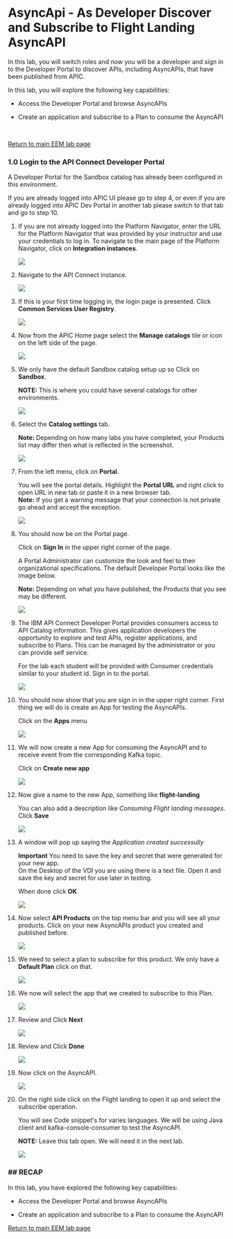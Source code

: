 
# AsyncApi - As Developer Discover and Subscribe to Flight Landing AsyncAPI

In this lab, you will switch roles and now you will be a developer and sign in to the Developer Portal to discover APIs, including AsyncAPIs, that have been published from APIC.

In this lab, you will explore the following key capabilities:


-    Access the Developer Portal and browse AsyncAPIs

-    Create an application and subscribe to a Plan to consume the AsyncAPI

<br>

[Return to main EEM lab page](../index.md#lab-abstracts)

### 1.0 Login to the API Connect Developer Portal

A Developer Portal for the Sandbox catalog has already been configured in this environment.

If you are already logged into APIC UI please go to step 4, or even if you are already logged into APIC Dev Portal in another tab please switch to that tab and go to step 10.

1. If you are not already logged into the Platform Navigator, enter the URL for the Platform Navigator that was provided by your instructor and use your credentials to log in.  To navigate to the main page of the Platform Navigator, click on **Integration instances**.

    ![](../images/devp1a.png)

1. Navigate to the API Connect instance.

    ![](../images/devp1.png)

1. If this is your first time logging in, the login page is presented. Click **Common Services User Registry**.

    ![](../images/devp2.png)  

1. Now from the APIC Home page select the **Manage catalogs** tile or icon on the left side of the page.

    ![](../images/devp3.png)

1. We only have the default Sandbox catalog setup up so Click on **Sandbox**.

    **NOTE:** This is where you could have several catalogs for other environments.

    ![](../images/devp4.png)

1. Select the **Catalog settings** tab.

    **Note:** Depending on how many labs you have completed, your Products list may differ then what is reflected in the screenshot.

    ![](../images/devp5.png)

1. From the left menu, click on **Portal**.

    You will see the portal details.   Highlight the **Portal URL** and right click to open URL in new tab or paste it in a new browser tab.  
    **Note:** If you get a warning message that your connection is not private go ahead and accept the exception.

    ![](../images/devp7.png)

1. You should now be on the Portal page.

    Click on **Sign In** in the upper right corner of the page.

    A Portal Administrator can customize the look and feel to their organizational specifications. The default Developer Portal looks like the image below.  

    **Note:**  Depending on what you have published, the Products that you see may be different.

    ![](../images/devp8.png)

1.  The IBM API Connect Developer Portal provides consumers access to API Catalog information.  This gives application developers the opportunity to explore and test APIs, register applications, and subscribe to Plans. This can be managed by the administrator or you can provide self service.

    For the lab each student will be provided with Consumer credentials similar to your student id.  Sign in to the portal.

    ![](../images/devp9.png)

1. You should now show that you are sign in in the upper right corner.   First thing we will do is create an App for testing the AsyncAPIs.

    Click on the **Apps** menu

    ![](../images/devp9a.png)

1. We will now create a new App for consuming the AsyncAPI and to receive event from the corresponding Kafka topic.

    Click on **Create new app**

    ![](../images/devp10.png)

1. Now give a name to the new App,  something like **flight-landing**

    You can also add a description like *Consuming Flight landing messages*. Click **Save**

    ![](../images/devp11.png)

1. A window will pop up saying the *Application created successully*

    **Important** You need to save the key and secret that were generated for your new app.<br>
    On the Desktop of the VDI you are using there is a text file.   Open it and save the key and secret for use later in testing.

    When done click **OK**

    ![](../images/devp12.png)

1. Now select **API Products** on the top menu bar and you will see all your products.   Click on your new AsyncAPIs product you created and published before.

    ![](../images/devp13.png)

1. We need to select a plan to subscribe for this product.  We only have a **Default Plan** click on that.

    ![](../images/devp13a.png)

1. We now will select the app that we created to subscribe to this Plan.

    ![](../images/devp14.png)

1. Review and Click **Next**

    ![](../images/devp15.png)

1. Review and Click **Done**

    ![](../images/devp16.png)

1. Now click on the AsyncAPI.

    ![](../images/devp17.png)

1. On the right side click on the Flight landing to open it up and select the subscribe operation.

    You will see Code snippet's for varies languages.   We will be using Java client and kafka-console-consumer to test the AsyncAPI.  

    **NOTE:**  Leave this tab open.  We will need it in the next lab.

    ![](../images/devp18.png)


### ## RECAP
In this lab, you have explored the following key capabilities:


-    Access the Developer Portal and browse AsyncAPIs

-    Create an application and subscribe to a Plan to consume the AsyncAPI

[Return to main EEM lab page](../index.md#lab-abstracts)
